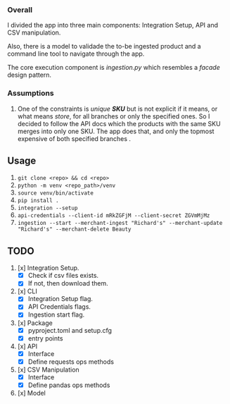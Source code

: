 ### Overall

<p>I divided the app into three main components:
Integration Setup, API and CSV manipulation.</p>
<p>Also, there is a model to validade the to-be
ingested product and a command line tool to navigate
through the app.</p>
<p>The core execution component is <em>ingestion.py</em>
which resembles a <em>facade</em> design pattern.</p>

### Assumptions 

1. One of the constraints is _unique __SKU___ but
is not explicit if it means, or what means _store_,
for all branches or only the specified ones. So I
decided to follow the API docs which the products with
the same SKU merges into only one SKU.
The app does that, and only the topmost expensive
of both specified branches .

## Usage

1. `git clone <repo> && cd <repo>`
2. `python -m venv <repo_path>/venv`
3. `source venv/bin/activate`
4. `pip install .`
5. `integration --setup`
6. `api-credentials --client-id mRkZGFjM --client-secret ZGVmMjMz`
7. `ingestion --start --merchant-ingest "Richard's" --merchant-update "Richard's" --merchant-delete Beauty`


## TODO

1. [x] Integration Setup.
    * [x] Check if csv files exists.
    * [x] If not, then download them.
   
2. [x] CLI
    * [x] Integration Setup flag.
    * [x] API Credentials flags.
    * [x] Ingestion start flag.

3. [x] Package
    * [x] pyproject.toml and setup.cfg
    * [x] entry points

4. [x] API
    * [x] Interface
    * [x] Define requests ops methods

5. [x] CSV Manipulation
    * [x] Interface
    * [x] Define pandas ops methods

6. [x] Model